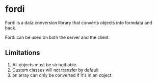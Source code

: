 # fordi
Fordi is a data conversion library that converts objects into formdata and back.

Fordi can be used on both the server and the client.

## Limitations
1. All objects must be stringifiable.
2. Custom classes will not transfer by default
3. an array can only be converted if it's in an object